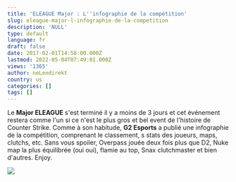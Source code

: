 ```yaml
---
title: 'ELEAGUE Major : L''infographie de la compétition'
slug: eleague-major-l-infographie-de-la-competition
description: 'NULL'
type: default
language: fr
draft: false
date: 2017-02-01T14:58:00.000Z
lastmod: 2022-05-04T07:49:01.000Z
views: '1365'
author: neLendirekt
country: us
categories: []
tags: []
---
```

Le **Major ELEAGUE** s'est terminé il y a moins de 3 jours et cet événement restera comme l'un si ce n'est le plus gros et bel event de l'histoire de Counter Strike. Comme à son habitude, **G2 Esports** a publié une infographie de la compétition, comprenant le classement, s stats des joueurs, maps, clutchs, etc. Sans vous spoiler, Overpass jouée deux fois plus que D2, Nuke map la plus équilibrée (oui oui), flamie au top, Snax clutchmaster et bien d'autres. Enjoy.

[![](http://cdn3.g2esports.com/wp-content/uploads/2017/01/eleague_major_2017_final.jpg)](http://cdn3.g2esports.com/wp-content/uploads/2017/01/eleague%5Fmajor%5F2017%5Ffinal.jpg)
